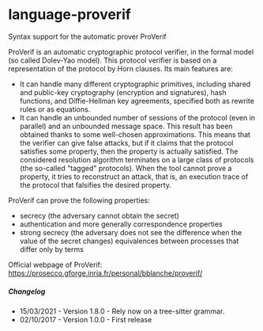 # language-proverif

Syntax support for the automatic prover ProVerif

ProVerif is an automatic cryptographic protocol verifier, in the formal model (so called Dolev-Yao model). This protocol verifier is based on a representation of the protocol by Horn clauses. Its main features are:
- It can handle many different cryptographic primitives, including shared and public-key cryptography (encryption and signatures), hash functions, and Diffie-Hellman key agreements, specified both as rewrite rules or as equations.
- It can handle an unbounded number of sessions of the protocol (even in parallel) and an unbounded message space. This result has been obtained thanks to some well-chosen approximations. This means that the verifier can give false attacks, but if it claims that the protocol satisfies some property, then the property is actually satisfied. The considered resolution algorithm terminates on a large class of protocols (the so-called "tagged" protocols). When the tool cannot prove a property, it tries to reconstruct an attack, that is, an execution trace of the protocol that falsifies the desired property.

ProVerif can prove the following properties:

- secrecy (the adversary cannot obtain the secret)
- authentication and more generally correspondence properties
- strong secrecy (the adversary does not see the difference when the value of the secret changes)
equivalences between processes that differ only by terms

Official webpage of ProVerif: https://prosecco.gforge.inria.fr/personal/bblanche/proverif/

##### Changelog

- 15/03/2021 - Version 1.8.0 - Rely now on a tree-sitter grammar.
- 02/10/2017 - Version 1.0.0 - First release
